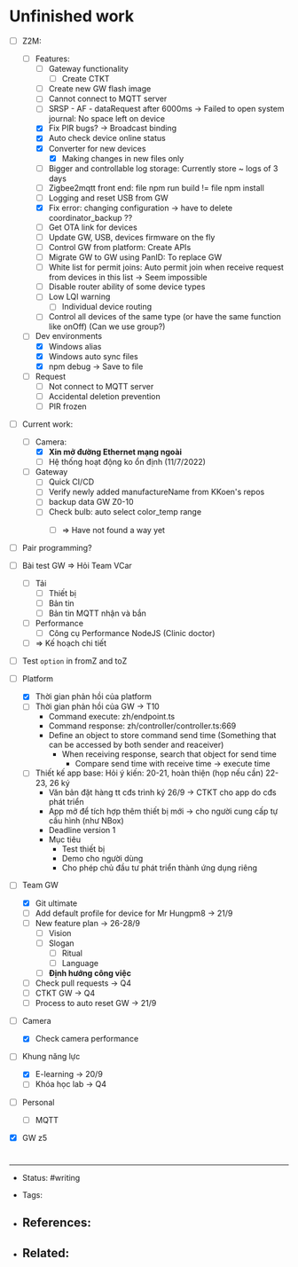 # Unfinished work
- [ ] Z2M:
	- [ ] Features:
		- [ ] Gateway functionality
			- [ ] Create CTKT
		- [ ] Create new GW flash image
		- [ ] Cannot connect to MQTT server
		- [ ] SRSP - AF - dataRequest after 6000ms -> Failed to open system journal: No space left on device
		- [x] Fix PIR bugs? -> Broadcast binding
		- [x] Auto check device online status
		- [x] Converter for new devices
			- [x] Making changes in new files only
		- [ ] Bigger and controllable log storage: Currently store ~ logs of 3 days
		- [ ] Zigbee2mqtt front end: file npm run build != file npm install
		- [ ] Logging and reset USB from GW
		- [x] Fix error: changing configuration -> have to delete coordinator_backup ??
		- [ ] Get OTA link for devices
		- [ ] Update GW, USB, devices firmware on the fly
		- [ ] Control GW from platform: Create APIs
		- [ ] Migrate GW to GW using PanID: To replace GW
		- [ ] White list for permit joins: Auto permit join when receive request from devices in this list -> Seem impossible
		- [ ] Disable router ability of some device types
		- [ ] Low LQI warning
			- [ ] Individual device routing
		- [ ] Control all devices of the same type (or have the same function like onOff) (Can we use group?)
	- [ ] Dev environments
		- [x] Windows alias
		- [x] Windows auto sync files
		- [x] npm debug -> Save to file
	- [ ] Request
		- [ ] Not connect to MQTT server
		- [ ] Accidental deletion prevention
		- [ ] PIR frozen

- [ ] Current work:
	- [ ] Camera:
		- [x] **Xin mở đường Ethernet mạng ngoài**
		- [ ] Hệ thống hoạt động ko ổn định (11/7/2022)

	- [ ] Gateway
		- [ ] Quick CI/CD
		- [ ] Verify newly added manufactureName from KKoen's repos
		- [ ] backup data GW Z0-10
		- [ ] Check bulb: auto select color_temp range
			- [ ] => Have not found a way yet







- [ ] Pair programming?

- [ ] Bài test GW => Hỏi Team VCar
	- [ ] Tải
		- [ ] Thiết bị
		- [ ] Bản tin
		- [ ] Bản tin MQTT nhận và bắn
	- [ ] Performance
		- [ ] Công cụ Performance NodeJS (Clinic doctor)
	- [ ] => Kế hoạch chi tiết

- [ ] Test `option` in fromZ and toZ





- [ ] Platform
	- [x] Thời gian phản hồi của platform
	- [ ] Thời gian phản hồi của GW -> T10
		- Command execute: zh/endpoint.ts
		- Command response: zh/controller/controller.ts:669
		- Define an object to store command send time (Something that can be accessed by both sender and reaceiver)
			- When receiving response, search that object for send time
				- Compare send time with receive time -> execute time
	- [ ] Thiết kế app base: Hỏi ý kiến: 20-21, hoàn thiện (họp nếu cần) 22-23, 26 ký
		- Văn bản đặt hàng tt cđs trình ký 26/9 -> CTKT cho app do cđs phát triển
		- App mở để tích hợp thêm thiết bị mới -> cho người cung cấp tự cấu hình (như NBox)
		- Deadline version 1
		- Mục tiêu
			- Test thiết bị
			- Demo cho người dùng
			- Cho phép chủ đầu tư phát triển thành ứng dụng riêng
- [ ] Team GW
	- [x] Git ultimate
	- [ ] Add default profile for device for Mr Hungpm8 -> 21/9
	- [ ] New feature plan -> 26-28/9
		- [ ] Vision
		- [ ] Slogan
			- [ ] Ritual
			- [ ] Language
		- [ ] **Định hướng công việc**
	- [ ] Check pull requests -> Q4
	- [ ] CTKT GW -> Q4
	- [ ] Process to auto reset GW -> 21/9
- [ ] Camera
	- [x] Check camera performance
- [ ] Khung năng lực
	- [x] E-learning -> 20/9
	- [ ] Khóa học lab -> Q4
- [ ] Personal
	- [ ] MQTT
- [x] GW z5














# 

---
- Status: #writing

- Tags: 

- References:
	- 

- Related:
	- 

